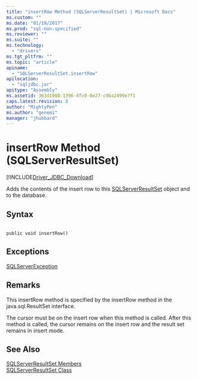 ```yaml
---
title: "insertRow Method (SQLServerResultSet) | Microsoft Docs"
ms.custom: ""
ms.date: "01/19/2017"
ms.prod: "sql-non-specified"
ms.reviewer: ""
ms.suite: ""
ms.technology: 
  - "drivers"
ms.tgt_pltfrm: ""
ms.topic: "article"
apiname: 
  - "SQLServerResultSet.insertRow"
apilocation: 
  - "sqljdbc.jar"
apitype: "Assembly"
ms.assetid: 363d1008-1396-4fc0-8e27-c9ba2499e7f1
caps.latest.revision: 8
author: "MightyPen"
ms.author: "genemi"
manager: "jhubbard"
---
```

# insertRow Method (SQLServerResultSet)
[!INCLUDE[Driver_JDBC_Download](../../../includes/driver_jdbc_download.md)]

  Adds the contents of the insert row to this [SQLServerResultSet](../../../connect/jdbc/reference/sqlserverresultset-class.md) object and to the database.  
  
## Syntax  
  
```  
  
public void insertRow()  
```  
  
## Exceptions  
 [SQLServerException](../../../connect/jdbc/reference/sqlserverexception-class.md)  
  
## Remarks  
 This insertRow method is specified by the insertRow method in the java.sql.ResultSet interface.  
  
 The cursor must be on the insert row when this method is called. After this method is called, the cursor remains on the insert row and the result set remains in insert mode.  
  
## See Also  
 [SQLServerResultSet Members](../../../connect/jdbc/reference/sqlserverresultset-members.md)   
 [SQLServerResultSet Class](../../../connect/jdbc/reference/sqlserverresultset-class.md)  
  
  